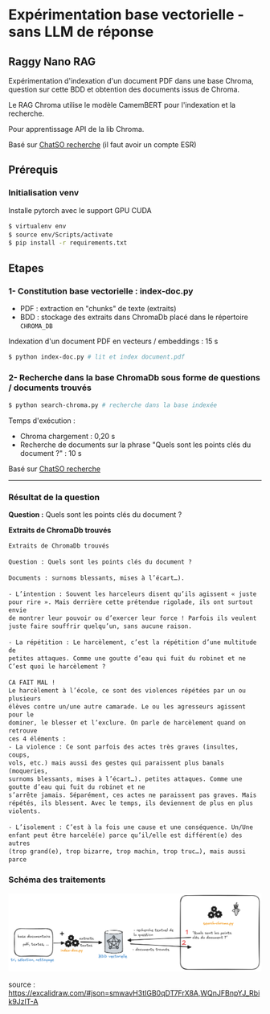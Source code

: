 # Expérimentation base vectorielle - sans LLM de réponse

## Raggy Nano RAG

Expérimentation d'indexation d'un document PDF dans une base Chroma, question sur cette BDD et obtention des documents issus de Chroma.

Le RAG Chroma utilise le modèle CamemBERT pour l'indexation et la recherche.

Pour apprentissage API de la lib Chroma.

Basé sur [ChatSO recherche](https://gitlab.in2p3.fr/ateliersdeladonneesgt1/chatbot-recherche/) (il faut avoir un compte ESR) 

## Prérequis

### Initialisation venv

Installe pytorch avec le support GPU CUDA

```bash
$ virtualenv env
$ source env/Scripts/activate
$ pip install -r requirements.txt
```

## Etapes

### 1- Constitution base vectorielle : index-doc.py

- PDF : extraction en "chunks" de texte (extraits)
- BDD : stockage des extraits dans ChromaDb placé dans le répertoire `CHROMA_DB`

Indexation d'un document PDF en vecteurs / embeddings : 15 s

```bash
$ python index-doc.py # lit et index document.pdf
```

### 2- Recherche dans la base ChromaDb sous forme de questions / documents trouvés

```bash
$ python search-chroma.py # recherche dans la base indexée
```

Temps d'exécution :

- Chroma chargement : 0,20 s
- Recherche de documents sur la phrase "Quels sont les points clés du document ?" : 10 s

Basé sur [ChatSO recherche](https://gitlab.in2p3.fr/ateliersdeladonneesgt1/chatbot-recherche/) 

-----------------

### Résultat de la question

**Question :** Quels sont les points clés du document ?

**Extraits de ChromaDb trouvés**

```
Extraits de ChromaDb trouvés

Question : Quels sont les points clés du document ?

Documents : surnoms blessants, mises à l’écart…).

- L’intention : Souvent les harceleurs disent qu’ils agissent « juste
pour rire ». Mais derrière cette prétendue rigolade, ils ont surtout envie
de montrer leur pouvoir ou d’exercer leur force ! Parfois ils veulent
juste faire souffrir quelqu’un, sans aucune raison.

- La répétition : Le harcèlement, c’est la répétition d’une multitude de
petites attaques. Comme une goutte d’eau qui fuit du robinet et ne C’est quoi le harcèlement ?

CA FAIT MAL !
Le harcèlement à l’école, ce sont des violences répétées par un ou plusieurs
élèves contre un/une autre camarade. Le ou les agresseurs agissent pour le
dominer, le blesser et l’exclure. On parle de harcèlement quand on retrouve
ces 4 éléments :
- La violence : Ce sont parfois des actes très graves (insultes, coups,
vols, etc.) mais aussi des gestes qui paraissent plus banals (moqueries,
surnoms blessants, mises à l’écart…). petites attaques. Comme une goutte d’eau qui fuit du robinet et ne
s’arrête jamais. Séparément, ces actes ne paraissent pas graves. Mais
répétés, ils blessent. Avec le temps, ils deviennent de plus en plus
violents.

- L’isolement : C’est à la fois une cause et une conséquence. Un/Une
enfant peut être harcelé(e) parce qu’il/elle est différent(e) des autres
(trop grand(e), trop bizarre, trop machin, trop truc…), mais aussi parce

```

### Schéma des traitements

![schema-scripts.png](schema-scripts.png)

source : https://excalidraw.com/#json=smwavH3tIGB0qDT7FrX8A,WQnJFBnpYJ_Rbik9JzlT-A
